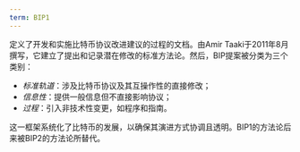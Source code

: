 ```yaml
---
term: BIP1
---
```


定义了开发和实施比特币协议改进建议的过程的文档。由Amir Taaki于2011年8月撰写，它建立了提出和记录潜在修改的标准方法论。然后，BIP提案被分类为三个类别：
* *标准轨道*：涉及比特币协议及其互操作性的直接修改；
* *信息性*：提供一般信息但不直接影响协议；
* *过程*：引入非技术性变更，如程序和指南。

这一框架系统化了比特币的发展，以确保其演进方式协调且透明。BIP1的方法论后来被BIP2的方法论所替代。